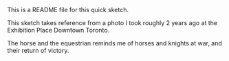 This is a README file for this quick sketch. 

This sketch takes reference from a photo I took roughly 2 years ago at the Exhibition Place Downtown Toronto. 

The horse and the equestrian reminds me of horses and knights at war, and their return of victory. 
